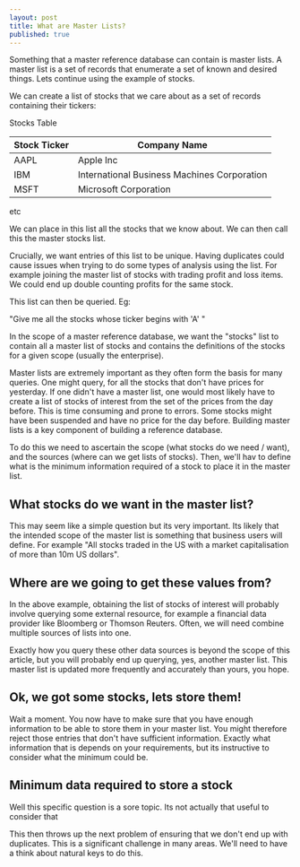 ```yaml
---
layout: post
title: What are Master Lists?
published: true
---
```


Something that a master reference database can contain is master lists. A master list is a set of records that enumerate a set of known and desired things. Lets continue using the example of stocks.


We can create a list of stocks that we care about as a set of records containing their tickers:


Stocks Table

| Stock Ticker | Company Name |
|------------|------------|
| AAPL | Apple Inc |
| IBM | International Business Machines Corporation |
| MSFT | Microsoft Corporation |
etc





We can place in this list all the stocks that we know about. We can then call this the master stocks list.

Crucially, we want entries of this list to be unique. Having duplicates could cause issues when trying to do some types of analysis using the list. For example joining the master list of stocks with trading profit and loss items. We could end up double counting profits for the same stock.

This list can then be queried. Eg: 

"Give me all the stocks whose ticker begins with 'A' "

In the scope of a master reference database, we want the "stocks" list to contain all a master list of stocks and contains the definitions of the stocks for a given scope (usually the enterprise).


Master lists are extremely important as they often form the basis for many queries. One might query, for all the stocks that don't have prices for yesterday. If one didn't have a master list, one would most likely have to create a list of stocks of interest from the set of the prices from the day before. This is time consuming and prone to errors. Some stocks might have been suspended and have no price for the day before. Building master lists is a key component of building a reference database.


To do this we need to ascertain the scope (what stocks do we need / want), and the sources (where can we get lists of stocks). Then, we'll hav to define what is the minimum information required of a stock to place it in the master list. 

## What stocks do we want in the master list?

This may seem like a simple question but its very important. Its likely that the intended scope of the master list is something that business users will define. For example "All stocks traded in the US with a market capitalisation of more than 10m US dollars". 

## Where are we going to get these values from?

In the above example, obtaining the list of stocks of interest will probably involve querying some external resource, for example a financial data provider like Bloomberg or Thomson Reuters. Often, we will need combine multiple sources of lists into one. 

Exactly how you query these other data sources is beyond the scope of this article, but you will probably end up querying, yes, another master list. This master list is updated more frequently and accurately than yours, you hope.

## Ok, we got some stocks, lets store them!

Wait a moment. You now have to make sure that you have enough information to be able to store them in your master list. You might therefore reject those entries that don't have sufficient information. Exactly what information that is depends on your requirements, but its instructive to consider what the minimum could be.

## Minimum data required to store a stock

Well this specific question is a sore topic. Its not actually that useful to consider that 

This then throws up the next problem of ensuring that we don't end up with duplicates. This is a significant challenge in many areas. We'll need to have a think about natural keys to do this.
